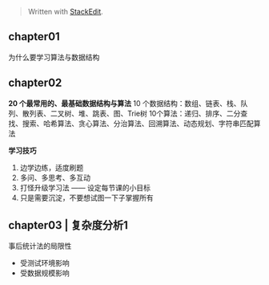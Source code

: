 


> Written with [StackEdit](https://stackedit.io/).

## chapter01

为什么要学习算法与数据结构



## chapter02
**20 个最常用的、最基础数据结构与算法**
10 个数据结构：数组、链表、栈、队列、散列表、二叉树、堆、跳表、图、Trie树
10个算法：递归、排序、二分查找、搜索、哈希算法、贪心算法、分治算法、回溯算法、动态规划、字符串匹配算法

**学习技巧**
1. 边学边练，适度刷题
2. 多问、多思考、多互动
3. 打怪升级学习法 —— 设定每节课的小目标
4. 只是需要沉淀，不要想试图一下子掌握所有


## chapter03 | 复杂度分析1

事后统计法的局限性
* 受测试环境影响
* 受数据规模影响


<!--stackedit_data:
eyJoaXN0b3J5IjpbLTc1ODY0MzY1LC0xMzc1MjQ4MzEyLDcwMz
ExMDIzMl19
-->